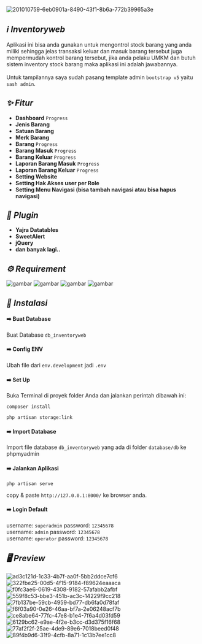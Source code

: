 ![201010759-6eb0901a-8490-43f1-8b6a-772b39965a3e](https://user-images.githubusercontent.com/47371845/202890941-cef1be66-cc32-4b19-9067-f57b4aa220d0.png)

## *:information_source: Inventoryweb*
Aplikasi ini bisa anda gunakan untuk mengontrol stock barang yang anda miliki sehingga jelas transaksi keluar dan masuk barang tersebut juga mempermudah kontrol barang tersebut, jika anda pelaku UMKM dan butuh sistem inventory stock barang maka aplikasi ini adalah jawabannya.
<br><br>
Untuk tampilannya saya sudah pasang template admin `bootstrap v5` yaitu `sash admin`.

## *:sparkles: Fitur*
* **Dashboard** `Progress`
* **Jenis Barang**
* **Satuan Barang**
* **Merk Barang**
* **Barang** `Progress`
* **Barang Masuk** `Progress`
* **Barang Keluar** `Progress`
* **Laporan Barang Masuk** `Progress`
* **Laporan Barang Keluar** `Progress`
* **Setting Website**
* **Setting Hak Akses user per Role**
* **Setting Menu Navigasi (bisa tambah navigasi atau bisa hapus navigasi)**

## *:electric_plug: Plugin*
* **Yajra Datatables**
* **SweetAlert**
* **jQuery**
* **dan banyak lagi..**

## *:gear: Requirement*
<p>
<img alt="gambar" src="https://img.shields.io/badge/PHP%20-%5E8.1-green"/>
<img alt="gambar" src="https://img.shields.io/badge/Node JS%20-%5E16.14.0-green"/>
<img alt="gambar" src="https://img.shields.io/badge/Npm%20-%5E8.3.1-green"/>
<img alt="gambar" src="https://img.shields.io/badge/Composer%20-%5E2.3.9-green"/>
</p>

## *:rocket: Instalasi*
#### :arrow_right: Buat Database
Buat Database `db_inventoryweb`
#### :arrow_right: Config ENV
Ubah file dari `env.development` jadi `.env`
#### :arrow_right: Set Up
Buka Terminal di proyek folder Anda dan jalankan perintah dibawah ini:
```
composer install
```
```
php artisan storage:link
```
#### :arrow_right: Import Database
Import file database `db_inventoryweb` yang ada di folder `database/db` ke phpmyadmin 

#### :arrow_right: Jalankan Aplikasi
```
php artisan serve
```
copy & paste `http://127.0.0.1:8000/` ke browser anda.

#### :arrow_right: Login Default
username: `superadmin` password: `12345678`
<br>
username: `admin` password: `12345678`
<br>
username: `operator` password: `12345678`

## *:desktop_computer: Preview*
![ad3c121d-1c33-4b7f-aa0f-5bb2ddce7cf6](https://user-images.githubusercontent.com/47371845/202890250-2c1e64c6-cc01-453f-b490-43eecab1e153.png)
![322fbe25-00d5-4f15-9184-f89624eaaaca](https://user-images.githubusercontent.com/47371845/203797430-980bd3f8-1280-4446-8b79-5028872d101e.png)
![f0fc3ae6-0619-4308-9182-57afabb2afbf](https://user-images.githubusercontent.com/47371845/203797475-f0e35df4-8ecb-426d-9c23-62a21c5fde25.png)
![559f8c53-bbe3-451b-ac3c-14229f9cc218](https://user-images.githubusercontent.com/47371845/203797499-198091e5-591d-4efb-af48-e3a1cf1b3b06.png)
![7fb137be-59cb-4959-bd77-db6fa0d78faf](https://user-images.githubusercontent.com/47371845/203797521-ddc5ab10-0e6d-483f-9979-77b1c4399ebc.png)
![f6f03a90-0e26-46aa-bf7a-2e06248acf7b](https://user-images.githubusercontent.com/47371845/203797546-4209d668-105f-4f25-b446-490dd08f7edd.png)
![ce8abe64-77fc-47e8-b1e4-7f6a4d03fd59](https://user-images.githubusercontent.com/47371845/203797572-3e4ebf50-b862-4477-a3fa-8acce4d07f9e.png)
![6129bc62-e9ae-4f2e-b3cc-d3d375f16f68](https://user-images.githubusercontent.com/47371845/203797606-0b513ea3-5ec0-417d-96a2-187b5db93530.png)
![77af2f2f-25ae-4de9-89e6-7018beed0f48](https://user-images.githubusercontent.com/47371845/203797631-c0d41b6b-7ae9-4cc9-8c94-250b83ee31dd.png)
![89f4b9d6-31f9-4cfb-8a71-1c13b7ee1cc8](https://user-images.githubusercontent.com/47371845/203797656-ea215b38-bbac-4761-b04e-5b7d0bf34bc4.png)
